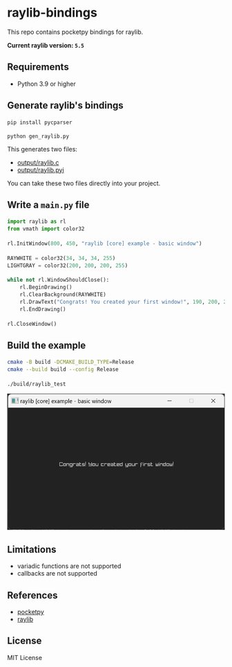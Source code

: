 # raylib-bindings

This repo contains pocketpy bindings for raylib.

**Current raylib version: `5.5`**

## Requirements

+ Python 3.9 or higher

## Generate raylib's bindings

```
pip install pycparser

python gen_raylib.py
```

This generates two files:

+ [output/raylib.c](https://github.com/pocketpy/raylib-bindings/blob/main/output/raylib.c)
+ [output/raylib.pyi](https://github.com/pocketpy/raylib-bindings/blob/main/output/raylib.pyi)

You can take these two files directly into your project.

## Write a `main.py` file

```python
import raylib as rl
from vmath import color32

rl.InitWindow(800, 450, "raylib [core] example - basic window")

RAYWHITE = color32(34, 34, 34, 255)
LIGHTGRAY = color32(200, 200, 200, 255)

while not rl.WindowShouldClose():
    rl.BeginDrawing()
    rl.ClearBackground(RAYWHITE)
    rl.DrawText("Congrats! You created your first window!", 190, 200, 20, LIGHTGRAY)
    rl.EndDrawing()

rl.CloseWindow()
```

## Build the example

```bash
cmake -B build -DCMAKE_BUILD_TYPE=Release
cmake --build build --config Release

./build/raylib_test
```

![raylibw_test.png](raylibw_test.png)

## Limitations

+ variadic functions are not supported
+ callbacks are not supported

## References

+ [pocketpy](https://github.com/pocketpy/pocketpy)
+ [raylib](https://github.com/raysan5/raylib)

## License

MIT License
